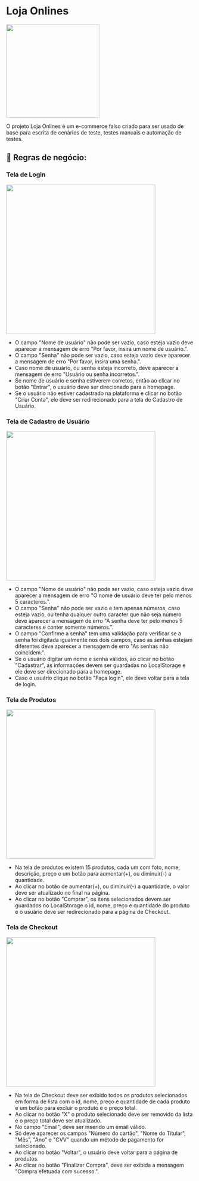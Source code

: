<h1>Loja Onlines</h1>

 <img src="https://github.com/luis-campos/loja-onlines/assets/60624512/b8e28142-e6f9-4b7a-8027-da8ef290f7a8" width="250" />

<p>O projeto Loja Onlines é um e-commerce falso criado para ser usado de base para escrita de cenários de teste, testes manuais e automação de testes.</p>

<h2>📖 Regras de negócio: </h2>
<h3>Tela de Login</h3>

<img src="https://github.com/luis-campos/loja-onlines/assets/60624512/a4fec878-9a4e-479d-ba28-15a365933633" width="400" />

- O campo "Nome de usuário" não pode ser vazio, caso esteja vazio deve aparecer a mensagem de erro "Por favor, insira um nome de usuário.".
- O campo "Senha" não pode ser vazio, caso esteja vazio deve aparecer a mensagem de erro "Por favor, insira uma senha.".
- Caso nome de usuário, ou senha esteja incorreto, deve aparecer a mensagem de erro "Usuário ou senha incorretos.".
- Se nome de usuário e senha estiverem corretos, então ao clicar no botão "Entrar", o usuário deve ser direcionado para a homepage.
- Se o usuário não estiver cadastrado na plataforma e clicar no botão "Criar Conta", ele deve ser redirecionado para a tela de Cadastro de Usuário.

<h3>Tela de Cadastro de Usuário</h3>

<img src="https://github.com/luis-campos/loja-onlines/assets/60624512/5c091752-3ecb-4101-a809-e6865fe08b9f" width="400" />

- O campo "Nome de usuário" não pode ser vazio, caso esteja vazio deve aparecer a mensagem de erro "O nome de usuário deve ter pelo menos 5 caracteres.".
- O campo "Senha" não pode ser vazio e tem apenas números, caso esteja vazio, ou tenha qualquer outro caracter que não seja número deve aparecer a mensagem de erro "A senha deve ter pelo menos 5 caracteres e conter somente números.".
- O campo "Confirme a senha" tem uma validação para verificar se a senha foi digitada igualmente nos dois campos, caso as senhas estejam diferentes deve aparecer a mensagem de erro "As senhas não coincidem.".
- Se o usuário digitar um nome e senha válidos, ao clicar no botão "Cadastrar", as informações devem ser guardadas no LocalStorage e ele deve ser direcionado para a homepage.
- Caso o usuário clique no botão "Faça login", ele deve voltar para a tela de login.

<h3>Tela de Produtos</h3>

<img src="https://github.com/luis-campos/loja-onlines/assets/60624512/febb9e4b-8883-4c86-b59b-e20424c3bd27" width="400" />

- Na tela de produtos existem 15 produtos, cada um com foto, nome, descrição, preço e um botão para aumentar(+), ou diminuir(-) a quantidade.
- Ao clicar no botão de aumentar(+), ou diminuir(-) a quantidade, o valor deve ser atualizado no final na página.
- Ao clicar no botão "Comprar", os itens selecionados devem ser guardados no LocalStorage o id, nome, preço e quantidade do produto e o usuário deve ser redirecionado para a página de Checkout.

<h3>Tela de Checkout</h3>

<img src="https://github.com/luis-campos/loja-onlines/assets/60624512/3bb974ca-d3f9-43cd-ad5c-92ba360be0ea" width="400" />

- Na tela de Checkout deve ser exibido todos os produtos selecionados em forma de lista com o id, nome, preço e quantidade de cada produto e um botão para excluir o produto e o preço total.
- Ao clicar no botão "X" o produto selecionado deve ser removido da lista e o preço total deve ser atualizado.
- No campo "Email", deve ser inserido um email válido.
- Só deve aparecer os campos "Número do cartão", "Nome do Titular", "Mês", "Ano" e "CVV" quando um método de pagamento for selecionado.
- Ao clicar no botão "Voltar", o usuário deve voltar para a página de produtos.
- Ao clicar no botão "Finalizar Compra", deve ser exibida a mensagem "Compra efetuada com sucesso.".
